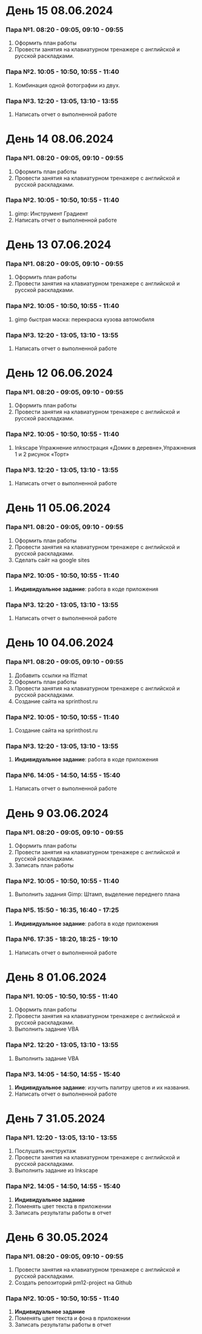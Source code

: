 # День 15 08.06.2024

### Пара №1. 08:20 - 09:05, 09:10 - 09:55
1. Оформить план работы
2. Провести занятия на клавиатурном тренажере с английской и русской раскладками. 
### Пара №2. 10:05 - 10:50, 10:55 - 11:40
1. Комбинация одной фотографии из двух. 
### Пара №3. 12:20 - 13:05, 13:10 - 13:55
1. Написать отчет о выполненной работе

# День 14 08.06.2024

### Пара №1. 08:20 - 09:05, 09:10 - 09:55
1. Оформить план работы
2. Провести занятия на клавиатурном тренажере с английской и русской раскладками. 
### Пара №2. 10:05 - 10:50, 10:55 - 11:40
1. gimp: Инструмент Градиент
2. Написать отчет о выполненной работе

# День 13 07.06.2024

### Пара №1. 08:20 - 09:05, 09:10 - 09:55
1. Оформить план работы
2. Провести занятия на клавиатурном тренажере с английской и русской раскладками. 
### Пара №2. 10:05 - 10:50, 10:55 - 11:40
1. gimp быстрая маска: перекраска кузова автомобиля
### Пара №3. 12:20 - 13:05, 13:10 - 13:55
1. Написать отчет о выполненной работе

# День 12 06.06.2024

### Пара №1. 08:20 - 09:05, 09:10 - 09:55
1. Оформить план работы
2. Провести занятия на клавиатурном тренажере с английской и русской раскладками. 
### Пара №2. 10:05 - 10:50, 10:55 - 11:40
1. Inkscape Упражнение иллюстрация «Домик в деревне»,Упражнения 1 и 2 рисунок «Торт»
### Пара №3. 12:20 - 13:05, 13:10 - 13:55
1. Написать отчет о выполненной работе

   
# День 11 05.06.2024

### Пара №1. 08:20 - 09:05, 09:10 - 09:55
1. Оформить план работы
2. Провести занятия на клавиатурном тренажере с английской и русской раскладками. 
3. Сделать сайт на google sites
### Пара №2. 10:05 - 10:50, 10:55 - 11:40
1. **Индивидуальное задание**: работа в коде приложения
### Пара №3. 12:20 - 13:05, 13:10 - 13:55
1. Написать отчет о выполненной работе


# День 10 04.06.2024

### Пара №1. 08:20 - 09:05, 09:10 - 09:55
1. Добавить ссылки на Ifizmat
2. Оформить план работы
3. Провести занятия на клавиатурном тренажере с английской и русской раскладками. 
4. Создание сайта на sprinthost.ru
### Пара №2. 10:05 - 10:50, 10:55 - 11:40
1. Создание сайта на sprinthost.ru
### Пара №3. 12:20 - 13:05, 13:10 - 13:55
1. **Индивидуальное задание**: работа в коде приложения 
### Пара №6. 14:05 - 14:50, 14:55 - 15:40
1. Написать отчет о выполненной работе


# День 9 03.06.2024

### Пара №1. 08:20 - 09:05, 09:10 - 09:55
1. Оформить план работы
2. Провести занятия на клавиатурном тренажере с английской и русской раскладками. 
3. Записать план работы 
### Пара №2. 10:05 - 10:50, 10:55 - 11:40
1. Выполнить задания Gimp: Штамп, выделение переднего плана
### Пара №5. 15:50 - 16:35, 16:40 - 17:25
1. **Индивидуальное задание**: работа в коде приложения 
### Пара №6. 17:35 - 18:20, 18:25 - 19:10
1. Написать отчет о выполненной работе


# День 8 01.06.2024

### Пара №1. 10:05 - 10:50, 10:55 - 11:40
1. Оформить план работы
2. Провести занятия на клавиатурном тренажере с английской и русской раскладками. 
3. Выполнить задание VBA
### Пара №2. 12:20 - 13:05, 13:10 - 13:55
1. Выполнить задание VBA
### Пара №3. 14:05 - 14:50, 14:55 - 15:40
1. **Индивидуальное задание**: изучить палитру цветов и их названия.
2. Написать отчет о выполненной работе  
# День 7 31.05.2024

### Пара №1. 12:20 - 13:05, 13:10 - 13:55
1. Послушать инструктаж
2. Провести занятия на клавиатурном тренажере с английской и русской раскладками.
3. Выполнить задание из Inkscape
### Пара №2. 14:05 - 14:50, 14:55 - 15:40
1. **Индивидуальное задание**
2. Поменять цвет текста в приложении
3. Записать результаты работы в отчет
   
# День 6 30.05.2024

### Пара №1. 08:20 - 09:05, 09:10 - 09:55
1. Провести занятия на клавиатурном тренажере с английской и русской раскладками. 
2. Создать репозиторий pm12-project на Github

### Пара №2. 10:05 - 10:50, 10:55 - 11:40
1. **Индивидуальное задание**
2. Поменять цвет текста и фона в приложении
3. Записать результаты работы в отчет

